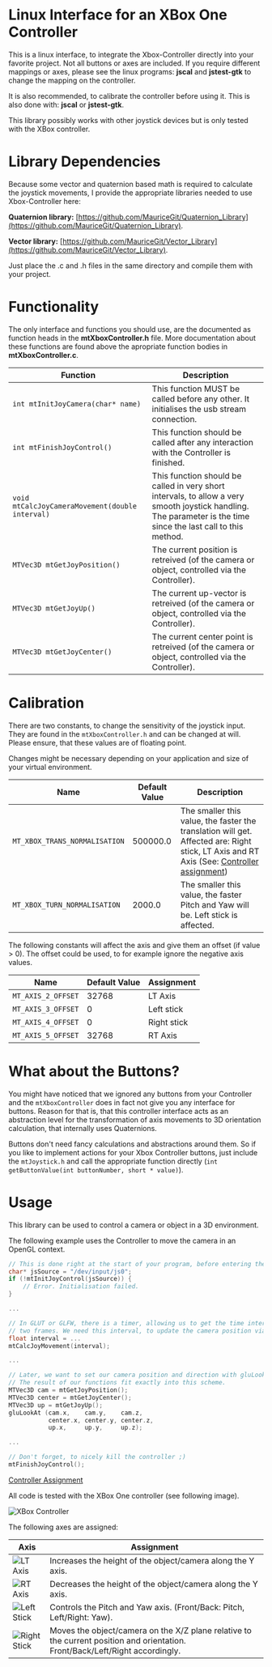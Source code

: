 # Linux Interface for an XBox One Controller

This is a linux interface, to integrate the Xbox-Controller directly into your favorite project.
Not all buttons or axes are included. If you require different mappings or axes, please see the linux
programs: **jscal** and **jstest-gtk** to change the mapping on the controller.

It is also recommended, to calibrate the controller before using it. This is also done with: **jscal** or **jstest-gtk**.

This library possibly works with other joystick devices but is only tested with the XBox controller.

# Library Dependencies

Because some vector and quaternion based math is required to calculate the joystick movements, I provide the appropriate libraries needed to use Xbox-Controller here:

**Quaternion library:** [https://github.com/MauriceGit/Quaternion_Library](https://github.com/MauriceGit/Quaternion_Library).

**Vector library:** [https://github.com/MauriceGit/Vector_Library](https://github.com/MauriceGit/Vector_Library).

Just place the .c and .h files in the same directory and compile them with your project.

# Functionality

The only interface and functions you should use, are the documented as function heads in the **mtXboxController.h** file.
More documentation about these functions are found above the apropriate function bodies in **mtXboxController.c**.

Function | Description |
--- | ---
`int mtInitJoyCamera(char* name)` | This function MUST be called before any other. It initialises the usb stream connection.
`int mtFinishJoyControl()` | This function should be called after any interaction with the Controller is finished.
`void mtCalcJoyCameraMovement(double interval)` | This function should be called in very short intervals, to allow a very smooth joystick handling. The parameter is the time since the last call to this method.
`MTVec3D mtGetJoyPosition()` | The current position is retreived (of the camera or object, controlled via the Controller).
`MTVec3D mtGetJoyUp()` | The current up-vector is retreived (of the camera or object, controlled via the Controller).
`MTVec3D mtGetJoyCenter()` | The current center point is retreived (of the camera or object, controlled via the Controller).

# Calibration

There are two constants, to change the sensitivity of the joystick input. They are found in the `mtXboxController.h` and can be
changed at will. Please ensure, that these values are of floating point.

Changes might be necessary depending on your application and size of your virtual environment.

Name | Default Value | Description
 --- | --- | ---
`MT_XBOX_TRANS_NORMALISATION` | 500000.0 | The smaller this value, the faster the translation will get. Affected are: Right stick, LT Axis and RT Axis (See: [Controller assignment](#controller-assignment))
`MT_XBOX_TURN_NORMALISATION`  | 2000.0   | The smaller this value, the faster Pitch and Yaw will be. Left stick is affected.

The following constants will affect the axis and give them an offset (if value > 0).
The offset could be used, to for example ignore the negative axis values.

Name | Default Value | Assignment
 --- | --- | ---
`MT_AXIS_2_OFFSET` | 32768 | LT Axis
`MT_AXIS_3_OFFSET` | 0 | Left stick
`MT_AXIS_4_OFFSET` | 0 | Right stick
`MT_AXIS_5_OFFSET` | 32768 | RT Axis

# What about the Buttons?

You might have noticed that we ignored any buttons from your Controller and the `mtXboxController` does in fact not give you any interface
for buttons. Reason for that is, that this controller interface acts as an abstraction level for the transformation of axis movements
to 3D orientation calculation, that internally uses Quaternions.

Buttons don't need fancy calculations and abstractions around them. So if you like to implement actions for your Xbox Controller buttons,
just include the `mtJoystick.h` and call the appropriate function directly (`int getButtonValue(int buttonNumber, short * value)`).


# Usage

This library can be used to control a camera or object in a 3D environment.

The following example uses the Controller to move the camera in an OpenGL context.

```c
// This is done right at the start of your program, before entering the main loop.
char* jsSource = "/dev/input/js0";
if (!mtInitJoyControl(jsSource)) {
    // Error. Initialisation failed.
}

...

// In GLUT or GLFW, there is a timer, allowing us to get the time interval between
// two frames. We need this interval, to update the camera position via the Controller
float interval = ...
mtCalcJoyMovement(interval);

...

// Later, we want to set our camera position and direction with gluLookAt().
// The result of our functions fit exactly into this scheme.
MTVec3D cam = mtGetJoyPosition();
MTVec3D center = mtGetJoyCenter();
MTVec3D up = mtGetJoyUp();
gluLookAt (cam.x,    cam.y,    cam.z,
           center.x, center.y, center.z,
           up.x,     up.y,     up.z);

...

// Don't forget, to nicely kill the controller ;)
mtFinishJoyControl();
```

[Controller Assignment](#controller-assignment)

All code is tested with the XBox One controller (see following image).

![XBox Controller](https://github.com/MauriceGit/XBox_Controller_Linux_Interface/blob/master/Images/controller.png "XBox controller")

The following axes are assigned:

Axis | Assignment
 --- | ---
![LT Axis](https://github.com/MauriceGit/XBox_Controller_Linux_Interface/blob/master/Images/XboxOne_LT.png "LT Axis") | Increases the height of the object/camera along the Y axis.
![RT Axis](https://github.com/MauriceGit/XBox_Controller_Linux_Interface/blob/master/Images/XboxOne_RT.png "RT Axis") | Decreases the height of the object/camera along the Y axis.
![Left Stick](https://github.com/MauriceGit/XBox_Controller_Linux_Interface/blob/master/Images/XboxOne_Left_Stick.png "Left Stick") | Controls the Pitch and Yaw axis. (Front/Back: Pitch, Left/Right: Yaw).
![Right Stick](https://github.com/MauriceGit/XBox_Controller_Linux_Interface/blob/master/Images/XboxOne_Right_Stick.png "Right Stick") | Moves the object/camera on the X/Z plane relative to the current position and orientation. Front/Back/Left/Right accordingly.


